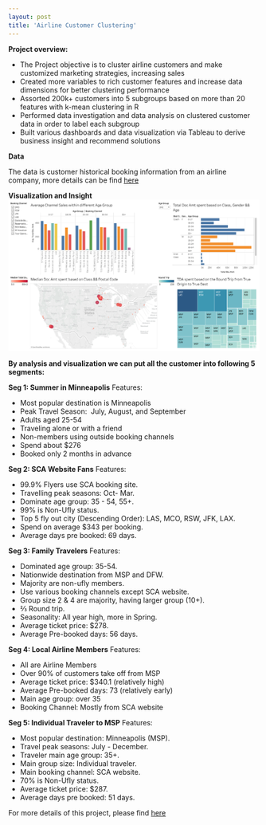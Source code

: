 ```yaml
---
layout: post
title: 'Airline Customer Clustering'
---
```

**Project overview:**

* The Project objective is to cluster airline customers and make customized marketing strategies, increasing sales 
* Created more variables to rich customer features and increase data dimensions for better clustering performance
* Assorted 200k+ customers into 5 subgroups based on more than 20 features with k-mean clustering in R
* Performed data investigation and data analysis on clustered customer data in order to label each subgroup
* Built various dashboards and data visualization via Tableau to derive business insight and recommend solutions

**Data**

The data is customer historical booking information from an airline company, more details can be find [here](https://github.com/haoyingyang/AirlineCustomerClustering)

**Visualization and Insight**
![](https://raw.githubusercontent.com/haoyingy/Home/gh-pages/assets/img/projects/proj-4/clustering.png)

**By analysis and visualization we can put all the customer into following 5 segments:**

**Seg 1: Summer in Minneapolis**
Features:<br>
* Most popular destination is Minneapolis
* Peak Travel Season:  July, August, and September
* Adults aged 25-54
* Traveling alone or with a friend
* Non-members using outside booking channels
* Spend about $276
* Booked only 2 months in advance

**Seg 2: SCA Website Fans**
Features: <br>
* 99.9% Flyers use SCA booking site.
* Travelling peak seasons: Oct- Mar.
* Dominate age group: 35 - 54, 55+. 
* 99% is Non-Ufly status.
* Top 5 fly out city (Descending Order): LAS, MCO, RSW, JFK, LAX.
* Spend on average $343 per booking.
* Average days pre booked: 69 days.

**Seg 3: Family Travelers**
Features: <br>
* Dominated age group: 35-54.
* Nationwide destination from MSP and DFW.
* Majority are non-ufly members.
* Use various booking channels except SCA website.
* Group size 2 & 4 are majority, having larger group (10+).
* ⅔ Round trip. 
* Seasonality: All year high, more in Spring.
* Average ticket price: $278.
* Average Pre-booked days: 56 days. 

**Seg 4: Local Airline Members**
Features: <br>
* All are Airline Members
* Over 90% of customers take off from MSP
* Average ticket price: $340.1 (relatively high)
* Average Pre-booked days: 73 (relatively early)
* Main age group: over 35
* Booking Channel: Mostly from SCA website

**Seg 5: Individual Traveler to MSP**
Features: <br>
* Most popular destination: Minneapolis (MSP).
* Travel peak seasons: July - December.
* Traveler main age group: 35+.
* Main group size: Individual traveler.
* Main booking channel: SCA website.
* 70% is Non-Ufly status.
* Average ticket price: $287.
* Average days pre booked: 51 days. 


For more details of this project, please find [here](https://github.com/haoyingyang/AirlineCustomerClustering)

